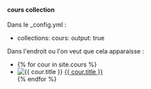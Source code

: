 ---
---
#### cours collection

Dans le _config.yml :

  * collections:
      cours:
       output: true

Dans l'endroit ou l'on veut que cela apparaisse :

  * {% for cour in site.cours %}
      <li>
       <img src="{{ cour.thumbnail-path }}" alt="{{ cour.title }}"/>
       <a href="{{ cour.url }}">{{ cour.title }}</a>
      </li>
    {% endfor %}


